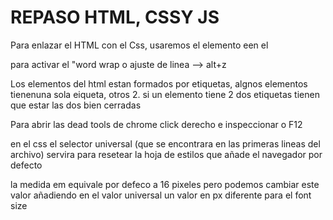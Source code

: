 # REPASO HTML, CSSY JS

Para enlazar el HTML con el Css, usaremos el elemento <link> een el <head>

para activar el "word wrap o ajuste de linea --> alt+z

Los elementos del html estan formados por etiquetas, algnos elementos tienenuna sola eiqueta, otros 2. si un elemento tiene 2 dos etiquetas tienen que estar las dos bien cerradas

Para abrir las dead tools de chrome click derecho e inspeccionar o F12

en el css el selector universal (que se encontrara en las primeras lineas del archivo) servira para resetear la hoja de estilos que añade el navegador por defecto 

la medida em equivale por defeco a 16 pixeles pero podemos cambiar este valor añadiendo en el valor universal un valor en px diferente para el font size 